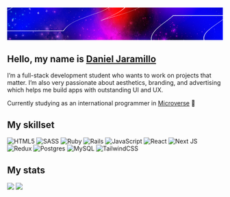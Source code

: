[![](./bannerGH.jpg)](https://l4nding.netlify.app/)

## Hello, my name is [Daniel Jaramillo](https://d4nielj.netlify.app/)
<p>I’m a full-stack development student who wants to work on projects that matter. I’m also very passionate about aesthetics, branding, and advertising which helps me build apps with outstanding UI and UX.</p>

<p>Currently studying as an international programmer in <a href="https://www.microverse.org/" target="_blank">Microverse</a> 💪</p>

## My skillset

![HTML5](https://img.shields.io/badge/html5-%23E34F26.svg?style=for-the-badge&logo=html5&logoColor=white)
![SASS](https://img.shields.io/badge/SASS-hotpink.svg?style=for-the-badge&logo=SASS&logoColor=white)
![Ruby](https://img.shields.io/badge/ruby-%23CC342D.svg?style=for-the-badge&logo=ruby&logoColor=white)
![Rails](https://img.shields.io/badge/rails-%23CC0000.svg?style=for-the-badge&logo=ruby-on-rails&logoColor=white)
![JavaScript](https://img.shields.io/badge/javascript-%23323330.svg?style=for-the-badge&logo=javascript&logoColor=%23F7DF1E)
![React](https://img.shields.io/badge/react-%2320232a.svg?style=for-the-badge&logo=react&logoColor=%2361DAFB)
![Next JS](https://img.shields.io/badge/Next-black?style=for-the-badge&logo=next.js&logoColor=white)
![Redux](https://img.shields.io/badge/redux-%23593d88.svg?style=for-the-badge&logo=redux&logoColor=white)
![Postgres](https://img.shields.io/badge/postgres-%23316192.svg?style=for-the-badge&logo=postgresql&logoColor=white)
![MySQL](https://img.shields.io/badge/mysql-%2300f.svg?style=for-the-badge&logo=mysql&logoColor=white)
![TailwindCSS](https://img.shields.io/badge/tailwindcss-%2338B2AC.svg?style=for-the-badge&logo=tailwind-css&logoColor=white)



## My stats

<div>
  <img src="https://github-readme-stats.vercel.app/api?username=D4nielJ&show_icons=true&?count_private=true?&theme=dark" />
  <img src="https://github-readme-stats.vercel.app/api/top-langs/?username=d4nielj&layout=compact&theme=dark" />
</div>
